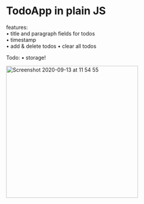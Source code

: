 # TodoApp in plain JS
features:  
• title and paragraph fields for todos  
• timestamp   
• add & delete todos
• clear all todos

Todo:
• storage!

<img width="357" alt="Screenshot 2020-09-13 at 11 54 55" src="https://user-images.githubusercontent.com/57284129/93014325-f0be1c80-f5b8-11ea-8d92-12a060ff559f.png">
